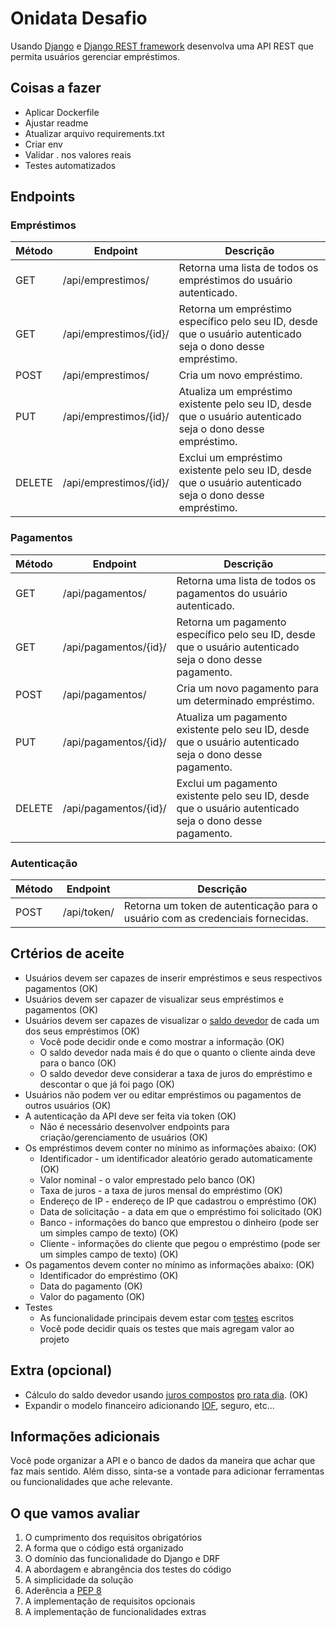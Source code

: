# Onidata Desafio

Usando [Django](https://www.djangoproject.com/) e [Django REST framework](https://www.django-rest-framework.org/) desenvolva uma API REST que permita usuários gerenciar empréstimos.

## Coisas a fazer
- Aplicar Dockerfile
- Ajustar readme
- Atualizar arquivo requirements.txt
- Criar env
- Validar . nos valores reais
- Testes automatizados

## Endpoints

### Empréstimos

| Método | Endpoint | Descrição |
| --- | --- | --- |
| GET | /api/emprestimos/ | Retorna uma lista de todos os empréstimos do usuário autenticado. |
| GET | /api/emprestimos/{id}/	 | Retorna um empréstimo específico pelo seu ID, desde que o usuário autenticado seja o dono desse empréstimo. |
| POST | /api/emprestimos/ | Cria um novo empréstimo. |
| PUT | /api/emprestimos/{id}/ | Atualiza um empréstimo existente pelo seu ID, desde que o usuário autenticado seja o dono desse empréstimo. |
| DELETE | /api/emprestimos/{id}/ | Exclui um empréstimo existente pelo seu ID, desde que o usuário autenticado seja o dono desse empréstimo. |

### Pagamentos

| Método | Endpoint | Descrição |
| --- | --- | --- |
| GET | /api/pagamentos/ | Retorna uma lista de todos os pagamentos do usuário autenticado. |
| GET | /api/pagamentos/{id}/ | Retorna um pagamento específico pelo seu ID, desde que o usuário autenticado seja o dono desse pagamento. |
| POST | /api/pagamentos/ | Cria um novo pagamento para um determinado empréstimo. |
| PUT | /api/pagamentos/{id}/ | Atualiza um pagamento existente pelo seu ID, desde que o usuário autenticado seja o dono desse pagamento. |
| DELETE | /api/pagamentos/{id}/ | Exclui um pagamento existente pelo seu ID, desde que o usuário autenticado seja o dono desse pagamento. |

### Autenticação

| Método | Endpoint | Descrição |
| --- | --- | --- |
| POST | /api/token/ | Retorna um token de autenticação para o usuário com as credenciais fornecidas. |

## Crtérios de aceite
* Usuários devem ser capazes de inserir empréstimos e seus respectivos pagamentos (OK)
* Usuários devem ser capazer de visualizar seus empréstimos e pagamentos (OK)
* Usuários devem ser capazes de visualizar o [saldo devedor](https://duckduckgo.com/?q=saldo+devedor) de cada um dos seus empréstimos (OK)
    * Você pode decidir onde e como mostrar a informação (OK)
    * O saldo devedor nada mais é do que o quanto o cliente ainda deve para o banco (OK)
    * O saldo devedor deve considerar a taxa de juros do empréstimo e descontar o que já foi pago (OK)
* Usuários não podem ver ou editar empréstimos ou pagamentos de outros usuários (OK)
* A autenticação da API deve ser feita via token (OK)
    * Não é necessário desenvolver endpoints para criação/gerenciamento de usuários (OK)
* Os empréstimos devem conter no mínimo as informações abaixo: (OK)
    * Identificador - um identificador aleatório gerado automaticamente (OK)
    * Valor nominal - o valor emprestado pelo banco (OK)
    * Taxa de juros - a taxa de juros mensal do empréstimo (OK)
    * Endereço de IP - endereço de IP que cadastrou o empréstimo (OK)
    * Data de solicitação - a data em que o empréstimo foi solicitado (OK)
    * Banco - informações do banco que emprestou o dinheiro (pode ser um simples campo de texto) (OK)
    * Cliente - informações do cliente que pegou o empréstimo (pode ser um simples campo de texto) (OK)
* Os pagamentos devem conter no mínimo as informações abaixo: (OK)
    * Identificador do empréstimo (OK)
    * Data do pagamento (OK)
    * Valor do pagamento (OK)
* Testes
    * As funcionalidade principais devem estar com [testes](https://docs.djangoproject.com/en/3.1/topics/testing/) escritos
    * Você pode decidir quais os testes que mais agregam valor ao projeto

## Extra (opcional)
* Cálculo do saldo devedor usando [juros compostos](https://duckduckgo.com/?q=juros+compostos) [pro rata dia](https://duckduckgo.com/?q=pro+rata+dia). (OK)
* Expandir o modelo financeiro adicionando [IOF](https://duckduckgo.com/?q=imposto+sobre+operações+financeiras+operação+de+crédito), seguro, etc...

## Informações adicionais
Você pode organizar a API e o banco de dados da maneira que achar que faz mais sentido. Além disso, sinta-se a vontade para adicionar ferramentas ou funcionalidades que ache relevante.

## O que vamos avaliar
1. O cumprimento dos requisitos obrigatórios
2. A forma que o código está organizado
3. O domínio das funcionalidade do Django e DRF
4. A abordagem e abrangência dos testes do código
5. A simplicidade da solução
6. Aderência a [PEP 8](https://duckduckgo.com/?q=pep8)
7. A implementação de requisitos opcionais
8. A implementação de funcionalidades extras
